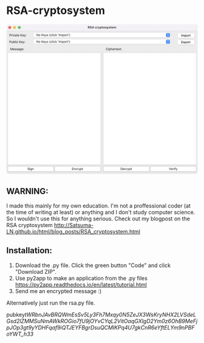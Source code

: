 # RSA-cryptosystem

![RSA_screenshot](RSA_screenshot.png)

## WARNING:

I made this mainly for my own education. I'm not a proffessional coder (at the time of writing at least) or anything and I don't study computer science. So I wouldn't use this for anything serious. Check out my blogpost on the RSA cryptosystem http://Satsuma-LN.github.io/html/blog_posts/RSA_cryptosystem.html

## Installation:

1. Download the .py file. Click the green button "Code" and click "Download ZIP".
2. Use py2app to make an application from the .py files  
   https://py2app.readthedocs.io/en/latest/tutorial.html
3. Send me an encrypted message :)

Alternatively just run the rsa.py file.

pubkey*tWRbnJAvBRQWmEsSv5Ly3Fh7Mxqy0N5ZeJX3WsKryNHX2LVSdeLGsd2lZMMSuNmAWkROGio7fU9jOYvCYqL2VitOaqGXlgD2Ym0z6OhB9MeFjpJOp3gt9yYDHFqaf9iQTJEYFBgrDsuQCMlKPq4U7gkCnR6eYftELYm9nPBFoYWT_h33*
